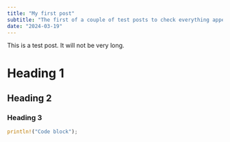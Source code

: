 ```yaml
---
title: "My first post"
subtitle: "The first of a couple of test posts to check everything appears correctly"
date: "2024-03-19"
---
```


This is a test post. It will not be very long.

# Heading 1
## Heading 2
### Heading 3

```rust
println!("Code block");
```
